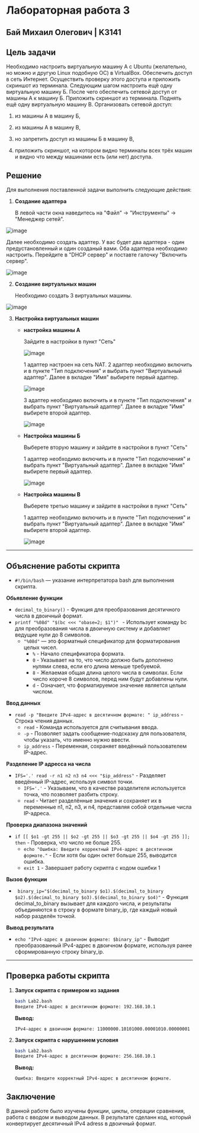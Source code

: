# Лабораторная работа 3
## Бай Михаил Олегович | K3141

## Цель задачи

   Необходимо настроить виртуальную машину А с Ubuntu (желательно, но можно и другую Linux подобную ОС) в VirtualBox. Обеспечить доступ в сеть Интернет. Осуществить проверку этого доступа и приложить скриншот из терминала. Следующим шагом настроить ещё одну виртуальную машину Б. После чего обеспечить сетевой доступ от машины А к машину Б. Приложить скриншот из терминала. Поднять ещё одну виртуальную машину В. Организовать сетевой доступ:

1) из машины А в машину Б,
   
2) из машины А в машину В,

3) но запретить доступ из машины Б в машину В,

4) приложить скриншот, на котором видно терминалы всех трёх машин и видно что между машинами есть (или нет) доступа.


## Решение 
Для выполнения поставленной задачи выполнить следующие действия:

1. **Создание адаптера**

   В левой части окна наведитесь на "Файл" -> "Инструменты" -> "Менеджер сетей".

 ![image](https://github.com/user-attachments/assets/b58173d2-7129-4fe5-9f49-16227afcc5df)

   Далее необходимо создать адаптер. У вас будет два адаптера - один предустановленный и один созданый вами. Оба адаптера необходимо настроить. Перейдите в "DHCP сервер" и поставте галочку "Включить сервер".

![image](https://github.com/user-attachments/assets/b902b70a-ec24-472d-bd7b-1e10b6bffab8)

   

2. **Создание виртуальных машин**

   Необходимо создать 3 виртуальных машины.

![image](https://github.com/user-attachments/assets/0eee81d0-9790-48ef-9cca-6dcae08a2b79)

3. **Настройка виртуальных машин**

   - **настройка машины А**
     
     Зайдите в настройки в пункт "Сеть"

     ![image](https://github.com/user-attachments/assets/866807fe-23d8-4844-9964-9932d5c0ae12)

     1 адаптер настроен на сеть NAT.
     2 адаптер необходимо включить и в пункте "Тип подключения" и выбрать пункт "Виртуальный адаптер". Далее в вкладке "Имя" выбирете первый адаптер.

     ![image](https://github.com/user-attachments/assets/a8f817e7-6c51-41dc-8f2f-7dd734434ca6)

     3 адаптер необходимо включить и в пункте "Тип подключения" и выбрать пункт "Виртуальный адаптер". Далее в вкладке "Имя" выбирете второй адаптер.

     ![image](https://github.com/user-attachments/assets/902f74af-d567-4e77-967e-7b1c262317ce)

   - **Настройка машины Б**

     Выберете вторую машину и зайдите в настройки в пункт "Сеть"

     1 адаптер необходимо включить и в пункте "Тип подключения" и выбрать пункт "Виртуальный адаптер". Далее в вкладке "Имя" выбирете первый адаптер.

     ![image](https://github.com/user-attachments/assets/f11be5ac-617a-4487-beda-46940287aed2)

   - **Настройка машины В**
  
     Выберете третью машину и зайдите в настройки в пункт "Сеть"

     1 адаптер необходимо включить и в пункте "Тип подключения" и выбрать пункт "Виртуальный адаптер". Далее в вкладке "Имя" выбирете второй адаптер.

     ![image](https://github.com/user-attachments/assets/1ac3a1e8-6b56-4a80-beb9-3b4d31403637)

---

## Объяснение работы скрипта

- `#!/bin/bash` — указание интерпретатора bash для выполнения скрипта.

**Обьявление функции**

- `decimal_to_binary()` - Функция для преобразования десятичного числа в двоичный формат.
- `printf "%08d" "$(bc <<< "obase=2; $1")" ` - Использует команду bc для преобразования числа в двоичную систему и добавляет ведущие нули до 8 символов.
  - `"%08d"` — это форматный спецификатор для форматирования целых чисел.
    - `%` - Начало спецификатора формата.
    - `0` - Указывает на то, что число должно быть дополнено нулями слева, если его длина меньше требуемой.
    - `8` - Желаемая общая длина целого числа в символах. Если число короче 8 символов, перед ним будут добавлены нули.
    - `d` - Означает, что форматируемое значение является целым числом.

**Ввод данных**
- `read -p "Введите IPv4-адрес в десятичном формате: " ip_address` - Строка чтения данных.
  - `read` - Команда используется для считывания ввода.
  - `-p` - Позволяет задать сообщение-подсказку для пользователя, чтобы указать, что именно нужно ввести.
  - `ip_address` - Переменная, сохраняет введённый пользователем IP-адрес.

**Разделение IP адресса на числа**
- `IFS='.' read -r n1 n2 n3 n4 <<< "$ip_address"` - Разделяет введённый IP-адрес, используя символ точки.
  - `IFS='.'` - Указываем, что в качестве разделителя используется точка, что позволяет разбить строку.
  - `read` - Читает разделённые значения и сохраняет их в переменные n1, n2, n3, и n4, представляя собой отдельные числа IP-адреса.
 
**Проверка диапазона значений**
- ` if [[ $o1 -gt 255 || $o2 -gt 255 || $o3 -gt 255 || $o4 -gt 255 ]]; then ` - Проверка, что число не болше 255.
  - `echo "Ошибка: Введите корректный IPv4-адрес в десятичном формате."` - Если хотя бы один октет больше 255, выводится ошибка.
  - `exit 1` - Завершает работу скрипта с кодом ошибки 1

**Вызов функции**
- ` binary_ip="$(decimal_to_binary $o1).$(decimal_to_binary $o2).$(decimal_to_binary $o3).$(decimal_to_binary $o4)"` - Функция decimal_to_binary вызывает для каждого числа, и результаты объединяются в строку в формате binary_ip, где каждый новый набор разделён точкой.

**Вывод результата**
- `echo "IPv4-адрес в двоичном формате: $binary_ip"` - Выводит преобразованный IPv4-адрес в двоичном формате, используя ранее сформированную строку binary_ip.
---

## Проверка работы скрипта

1. **Запуск скрипта с примером из задания**

   ```bash
   bash Lab2.bash
   Введите IPv4-адрес в десятичном формате: 192.168.10.1
   ```

   **Вывод:**

   ```
   IPv4-адрес в двоичном формате: 11000000.10101000.00001010.00000001
   ```

   

2. **Запуск скрипта с нарушением условия**

   ```bash
   bash Lab2.bash
   Введите IPv4-адрес в десятичном формате: 256.168.10.1
   ```

   **Вывод:**

   ```
   Ошибка: Введите корректный IPv4-адрес в десятичном формате.
   ```

## Заключение 
В данной работе было изучены функции, циклы, операции сравнения, работа с вводом и выводом данных. В результате сделанн код, который конвертирует десятичный IPv4 adress в двоичный формат.
